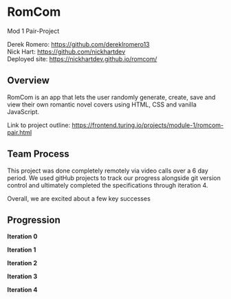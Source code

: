 # RomCom #

Mod 1 Pair-Project  

Derek Romero: https://github.com/dereklromero13  
Nick Hart: https://github.com/nickhartdev  
Deployed site: https://nickhartdev.github.io/romcom/

## Overview ##

RomCom is an app that lets the user randomly generate, create, save and view their own romantic novel covers using HTML, CSS and vanilla JavaScript.  

Link to project outline: https://frontend.turing.io/projects/module-1/romcom-pair.html

## Team Process ##

This project was done completely remotely via video calls over a 6 day period. We used gitHub projects to track our progress alongside git version control and ultimately completed the specifications through iteration 4.   

Overall, we are excited about a few key successes  

## Progression ##

**Iteration 0**

**Iteration 1**

**Iteration 2**

**Iteration 3**

**Iteration 4**
